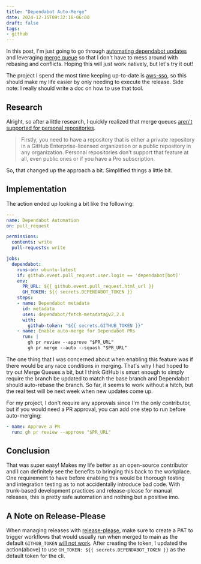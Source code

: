 ```yaml
---
title: "Dependabot Auto-Merge"
date: 2024-12-15T09:32:18-06:00
draft: false
tags:
- github
---
```


In this post, I'm just going to go through [automating dependabot updates][] and
leveraging [merge queue][] so that I don't have to mess around with rebasing and
conflicts. Hoping this will just work natively, but let's try it out!

The project I spend the most time keeping up-to-date is [aws-sso][], so this
should make my life easier by only needing to execute the release. Side note: I
really should write a doc on how to use that tool.

## Research

Alright, so after a little research, I quickly realized that merge queues [aren't
supported for personal repositories][Medium GH Actions].

> Firstly, you need to have a repository that is either a private repository in
> a GitHub Enterprise-licensed organization or a public repository in any
> organization. Personal repositories don’t support that feature at all, even
> public ones or if you have a Pro subscription.

So, that changed up the approach a bit. Simplified things a little bit.

## Implementation

The action ended up looking a bit like the following:

```yaml
---
name: Dependabot Automation
on: pull_request

permissions:
  contents: write
  pull-requests: write

jobs:
  dependabot:
    runs-on: ubuntu-latest
    if: github.event.pull_request.user.login == 'dependabot[bot]'
    env:
      PR_URL: ${{ github.event.pull_request.html_url }}
      GH_TOKEN: ${{ secrets.DEPENDABOT_TOKEN }}
    steps:
    - name: Dependabot metadata
      id: metadata
      uses: dependabot/fetch-metadata@v2.2.0
      with:
        github-token: "${{ secrets.GITHUB_TOKEN }}"
    - name: Enable auto-merge for Dependabot PRs
      run: |
        gh pr review --approve "$PR_URL"
        gh pr merge --auto --squash "$PR_URL"
```

The one thing that I was concerned about when enabling this feature was if there
would be any race conditions in merging. That's why I had hoped to try out Merge
Queues a bit, but I think GitHub is smart enough to simply require the branch be
updated to match the base branch and Dependabot should auto-rebase the branch.
So far, it seems to work without a hitch, but the real test will be next week
when new updates come up.

For my project, I don't require any approvals since I'm the only contributor,
but if you would need a PR approval, you can add one step to run before
auto-merging:

```yaml
- name: Approve a PR
  run: gh pr review --approve "$PR_URL"
```

## Conclusion

That was super easy! Makes my life better as an open-source contributor and I
can definitely see the benefits to bringing this back to the workplace. One
requirement to have before enabling this would be thorough testing and
integration testing as to not accidentally introduce bad code. With trunk-based
development practices and release-please for manual releases, this is pretty
safe automation and nothing but a positive imo.

## A Note on Release-Please

When managing releases with [release-please][], make sure to create a PAT to
trigger workflows that would usually run when merged to main as the default
`GITHUB_TOKEN` [will not work][]. After creating the token, I updated the
action(above) to use `GH_TOKEN: ${{ secrets.DEPENDABOT_TOKEN }}` as the default
token for the cli.

[automating dependabot updates]:  https://docs.github.com/en/code-security/dependabot/working-with-dependabot/automating-dependabot-with-github-actions
[aws-sso]: https://github.com/louhttps://github.com/louislef299/aws-ssoislef299/aws-sso
[Medium GH Actions]: https://medium.com/@kojoru/how-to-set-up-merge-queues-in-github-actions-59381e5f435a
[merge queue]: https://docs.github.com/en/repositories/configuring-branches-and-merges-in-your-repository/configuring-pull-request-merges/managing-a-merge-queue
[release-please]: https://github.com/googleapis/release-please
[will not work]: https://gist.github.com/xt0rted/46475099dc0a70ba63e16e3177407872
